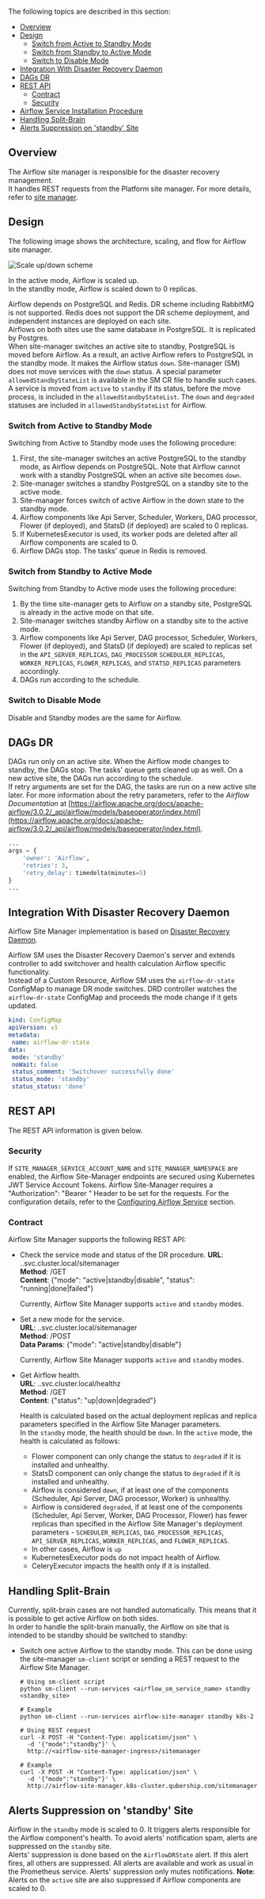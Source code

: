 The following topics are described in this section:

* [Overview](#overview)
* [Design](#design)
  * [Switch from Active to Standby Mode](#switch-from-active-to-standby-mode)
  * [Switch from Standby to Active Mode](#switch-from-standby-to-active-mode)
  * [Switch to Disable Mode](#switch-to-disable-mode)
* [Integration With Disaster Recovery Daemon](#integration-with-disaster-recovery-daemon)
* [DAGs DR](#dags-dr)
* [REST API](#rest-api)
  * [Contract](#contract)
  * [Security](#security)
* [Airflow Service Installation Procedure](/docs/public/installation.md#airflow-site-manager-and-dr-deployment)
* [Handling Split-Brain](#handling-split-brain)
* [Alerts Suppression on 'standby' Site](#alerts-suppression-on-standby-site)

## Overview

The Airflow site manager is responsible for the disaster recovery management.  
It handles REST requests from the Platform site manager.
For more details, refer to [site manager](https://github.com/Netcracker/DRNavigator).

## Design

The following image shows the architecture, scaling, and flow for Airflow site manager.

![Scale up/down scheme](/docs/public/images/airflow_switchover.png)

In the active mode, Airflow is scaled up.  
In the standby mode, Airflow is scaled down to 0 replicas.

Airflow depends on PostgreSQL and Redis. DR scheme including RabbitMQ is not supported. Redis does not support the DR scheme deployment, and independent instances are deployed on each site.  
Airflows on both sites use the same database in PostgreSQL. It is replicated by Postgres.  
When site-manager switches an active site to standby, PostgreSQL is moved before Airflow. As a result, an active Airflow refers to PostgreSQL in the standby mode. 
It makes the Airflow status `down`. Site-manager (SM) does not move services with the `down` status. A special parameter `allowedStandbyStateList` is available in the SM CR file to handle such cases. 
A service is moved from `active` to `standby` if its status, before the move process, is included in the `allowedStandbyStateList`.
The `down` and  `degraded` statuses are included in `allowedStandbyStateList` for Airflow. 

### Switch from Active to Standby Mode

Switching from Active to Standby mode uses the following procedure:

1. First, the site-manager switches an active PostgreSQL to the standby mode, as Airflow depends on PostgreSQL. 
   Note that Airflow cannot work with a standby PostgreSQL when an active site becomes `down`.
2. Site-manager switches a standby PostgreSQL on a standby site to the active mode. 
3. Site-manager forces switch of active Airflow in the down state to the standby mode. 
4. Airflow components like Api Server, Scheduler, Workers, DAG processor, Flower (if deployed), and StatsD (if deployed) are scaled to 0 replicas.
5. If KubernetesExecutor is used, its worker pods are deleted after all Airflow components are scaled to 0.
6. Airflow DAGs stop. The tasks' queue in Redis is removed.

### Switch from Standby to Active Mode

Switching from Standby to Active mode uses the following procedure:

1. By the time site-manager gets to Airflow on a standby site, PostgreSQL is already in the active mode on that site.
2. Site-manager switches standby Airflow on a standby site to the active mode.
3. Airflow components like Api Server, DAG processor, Scheduler, Workers, Flower (if deployed), and StatsD (if deployed) are scaled to replicas set in the `API_SERVER_REPLICAS`, `DAG_PROCESSOR` `SCHEDULER_REPLICAS`, `WORKER_REPLICAS`, `FLOWER_REPLICAS`, and `STATSD_REPLICAS` parameters accordingly.    
4. DAGs run according to the schedule.

### Switch to Disable Mode

Disable and Standby modes are the same for Airflow.

## DAGs DR

DAGs run only on an active site. When the Airflow mode changes to standby, the DAGs stop. The tasks' queue gets cleaned up as well.
On a new active site, the DAGs run according to the schedule.   
If retry arguments are set for the DAG, the tasks are run on a new active site later. For more information about the retry parameters, refer to the _Airflow Documentation_ at [https://airflow.apache.org/docs/apache-airflow/3.0.2/_api/airflow/models/baseoperator/index.html](https://airflow.apache.org/docs/apache-airflow/3.0.2/_api/airflow/models/baseoperator/index.html).

```python
... 
args = {
    'owner': 'Airflow',
    'retries': 3,
    'retry_delay': timedelta(minutes=5)
}
...
```

## Integration With Disaster Recovery Daemon

Airflow Site Manager implementation is based on [Disaster Recovery Daemon](https://github.com/Netcracker/qubership-disaster-recovery-daemon).

Airflow SM uses the Disaster Recovery Daemon's server and extends controller to add switchover and health calculation Airflow specific functionality.  
Instead of a Custom Resource, Airflow SM uses the `airflow-dr-state` ConfigMap to manage DR mode switches. DRD controller watches the `airflow-dr-state` ConfigMap and proceeds the mode change if it gets updated.  

```yaml
kind: ConfigMap
apiVersion: v1
metadata:
 name: airflow-dr-state
data:
 mode: 'standby'
 noWait: false
 status_comment: 'Switchover successfully done'
 status_mode: 'standby'
 status_status: 'done'
```

## REST API 

The REST API information is given below.

### Security

If `SITE_MANAGER_SERVICE_ACCOUNT_NAME` and `SITE_MANAGER_NAMESPACE` are enabled, the Airflow Site-Manager endpoints are secured using Kubernetes JWT Service Account Tokens.
Airflow Site-Manager requires a "Authorization": "Bearer <TOKEN>" Header to be set for the requests.
For the configuration details, refer to the [Configuring Airflow Service](/docs/public/installation.md#airflow-site-manager-and-dr-deployment) section.

### Contract

Airflow Site Manager supports the following REST API:

* Check the service mode and status of the DR procedure.
  **URL**: <service>.<namespace>.svc.cluster.local/sitemanager  
  **Method**: /GET  
  **Content**: {"mode": "active|standby|disable", "status": "running|done|failed"}
  
  Currently, Airflow Site Manager supports `active` and `standby` modes.

* Set a new mode for the service.  
  **URL**: <service>.<namespace>.svc.cluster.local/sitemanager  
  **Method**: /POST  
  **Data Params**: {"mode": "active|standby|disable"}

  Currently, Airflow Site Manager supports `active` and `standby` modes.

* Get Airflow health.   
  **URL**: <service>.<namespace>.svc.cluster.local/healthz   
  **Method**: /GET  
  **Content**: {"status": "up|down|degraded"}  
  
  Health is calculated based on the actual deployment replicas and replica parameters specified in the Airflow Site Manager parameters.  
  In the `standby` mode, the health should be `down`. 
  In the `active` mode, the health is calculated as follows:

  - Flower component can only change the status to `degraded` if it is installed and unhealthy.
  - StatsD component can only change the status to `degraded` if it is installed and unhealthy.
  - Airflow is considered `down`, if at least one of the components (Scheduler, Api Server, DAG processor, Worker) is unhealthy.
  - Airflow is considered `degraded`, if at least one of the components (Scheduler, Api Server, Worker, DAG Processor, Flower) has fewer replicas than specified in the Airflow Site Manager's deployment parameters - `SCHEDULER_REPLICAS`, `DAG_PROCESSOR_REPLICAS`, `API_SERVER_REPLICAS`, `WORKER_REPLICAS`, and `FLOWER_REPLICAS`.
  - In other cases, Airflow is `up`
  - KubernetesExecutor pods do not impact health of Airflow.   
  - CeleryExecutor impacts the health only if it is installed.

## Handling Split-Brain

Currently, split-brain cases are not handled automatically. This means that it is possible to get active Airflow on both sides.  
In order to handle the split-brain manually, the Airflow on site that is intended to be standby should be switched to standby:

* Switch one active Airflow to the standby mode.
   This can be done using the site-manager `sm-client` script or sending a REST request to the Airflow Site Manager.

   ```
   # Using sm-client script
   python sm-client --run-services <airflow_sm_service_name> standby <standby_site>

   # Example
   python sm-client --run-services airflow-site-manager standby k8s-2
   
   # Using REST request
   curl -X POST -H "Content-Type: application/json" \
     -d '{"mode":"standby"}' \
     http://<airflow-site-manager-ingress>/sitemanager
   
   # Example
   curl -X POST -H "Content-Type: application/json" \
     -d '{"mode":"standby"}' \
     http://airflow-site-manager.k8s-cluster.qubership.com/sitemanager

   ```

## Alerts Suppression on 'standby' Site

Airflow in the `standby` mode is scaled to 0. It triggers alerts responsible for the Airflow component's health. To avoid alerts' notification spam, alerts are suppressed on the `standby` site.  
Alerts' suppression is done based on the `AirflowDRState` alert. If this alert fires, all others are suppressed. All alerts are available and work as usual in the Prometheus service. 
Alerts' suppression only mutes notifications. 
**Note**: Alerts on the `active` site are also suppressed if Airflow components are scaled to 0.
